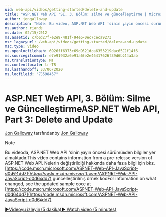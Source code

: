 ```yaml
---
uid: web-api/videos/getting-started/delete-and-update
title: "ASP.NET Web API 'SI, 3. Bölüm: silme ve güncelleştirme | Microsoft Docs"
author: jongalloway
description: "Note: Bu video, ASP.NET Web API 'sinin yayın öncesi sürümünden bilgiler içerir"
ms.author: riande
ms.date: 02/15/2012
ms.assetid: c7b6d27f-e2e9-481f-94e5-0ec7ceca9273
msc.legacyurl: /web-api/videos/getting-started/delete-and-update
msc.type: video
ms.openlocfilehash: 6926ff6373c69d9521dca6353219dac6592f14f6
ms.sourcegitcommit: e7e91932a6e91a63e2e46417626f39d6b244a3ab
ms.translationtype: MT
ms.contentlocale: tr-TR
ms.lasthandoff: 03/06/2020
ms.locfileid: "78598457"
---
```

# <a name="aspnet-web-api-part-3-delete-and-update"></a><span data-ttu-id="438f4-103">ASP.NET Web API, 3. Bölüm: Silme ve Güncelleştirme</span><span class="sxs-lookup"><span data-stu-id="438f4-103">ASP.NET Web API, Part 3: Delete and Update</span></span>

<span data-ttu-id="438f4-104">[Jon Galloway](https://github.com/jongalloway) tarafından</span><span class="sxs-lookup"><span data-stu-id="438f4-104">by [Jon Galloway](https://github.com/jongalloway)</span></span>

> [!NOTE]
> <span data-ttu-id="438f4-105">Bu videoda, ASP.NET Web API 'sinin yayın öncesi sürümünden bilgiler yer almaktadır.</span><span class="sxs-lookup"><span data-stu-id="438f4-105">This video contains information from a pre-release version of ASP.NET Web API.</span></span> <span data-ttu-id="438f4-106">Nelerin değiştirildiği hakkında daha fazla bilgi için bkz. [https://code.msdn.microsoft.com/ASPNET-Web-API-JavaScript-d0d64dd7](https://code.msdn.microsoft.com/ASPNET-Web-API-JavaScript-d0d64dd7) güncelleştirilmiş örnek kod</span><span class="sxs-lookup"><span data-stu-id="438f4-106">For information on what changed, see the updated sample code at [https://code.msdn.microsoft.com/ASPNET-Web-API-JavaScript-d0d64dd7](https://code.msdn.microsoft.com/ASPNET-Web-API-JavaScript-d0d64dd7)</span></span>

[<span data-ttu-id="438f4-107">&#9654;Videoyu izleyin (5 dakika)</span><span class="sxs-lookup"><span data-stu-id="438f4-107">&#9654; Watch video (5 minutes)</span></span>](https://channel9.msdn.com/Blogs/ASP-NET-Site-Videos/delete-and-update)
